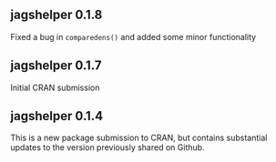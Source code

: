 ## jagshelper 0.1.8

Fixed a bug in `comparedens()` and added some minor functionality

## jagshelper 0.1.7

Initial CRAN submission

## jagshelper 0.1.4

This is a new package submission to CRAN, but contains substantial updates to
the version previously shared on Github.
